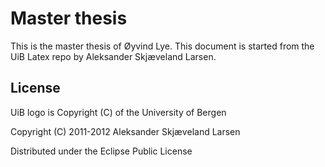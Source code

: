 ﻿# Master thesis

This is the master thesis of Øyvind Lye. This document is started from the UiB Latex repo by Aleksander Skjæveland Larsen. 



## License

UiB logo is Copyright (C) of the University of Bergen

Copyright (C) 2011-2012 Aleksander Skjæveland Larsen

Distributed under the Eclipse Public License
